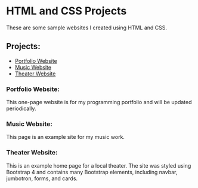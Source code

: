 # HTML and CSS Projects
These are some sample websites I created using HTML and CSS.

## Projects:

- [Portfolio Website](http://www.lemierecs.com)
- [Music Website](https://www.github.com/ericlemiere/html-and-css-projects/Music-Website/Music-Website.html)
- [Theater Website](https://www.github.com/ericlemiere/html-and-css-projects/Theater-Project/theater-project.html)


### Portfolio Website:
This one-page website is for my programming portfolio and will be updated periodically.

### Music Website:
This page is an example site for my music work.

### Theater Website:
This is an example home page for a local theater. The site was styled using Bootstrap 4 and contains many Bootstrap elements, including navbar, jumbotron, forms, and cards.


